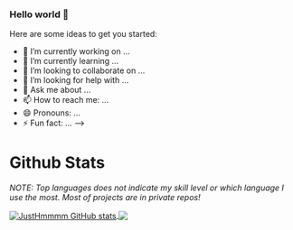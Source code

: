 ### Hello world 👋
Here are some ideas to get you started:

- 🔭 I’m currently working on ...
- 🌱 I’m currently learning ...
- 👯 I’m looking to collaborate on ...
- 🤔 I’m looking for help with ...
- 💬 Ask me about ...
- 📫 How to reach me: ...
- 😄 Pronouns: ...
- ⚡ Fun fact: ...
-->
# Github Stats

*NOTE: Top languages does not indicate my skill level or which language I use the most. Most of projects are in private repos!*

<a href="https://github.com/JustHmmmmm">
  <img align="center" src="https://github-readme-stats.vercel.app/api?username=JustHmmmm&show_icons=true&theme=gruvbox&count_private=true" alt="JustHmmmm GitHub stats" />
</a>

<a href="https://github.com/JustHmmmmm">
  <img align="center" src="https://github-readme-stats.vercel.app/api/top-langs/?username=JustHmmmm&layout=compact&theme=gruvbox" />
</a>
